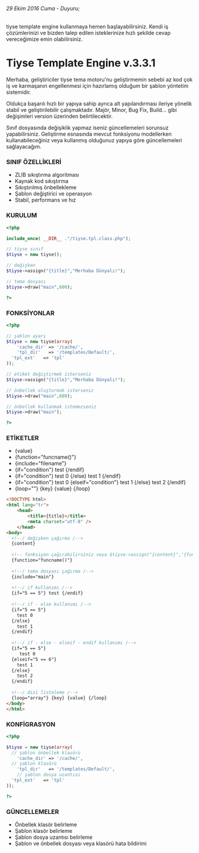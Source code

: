 ###### 29 Ekim 2016 Cuma - Duyuru;
tiyse template engine kullanmaya hemen başlayabilirsiniz. Kendi iş çözümlerinizi ve bizden talep edilen isteklerinize hızlı şekilde cevap vereceğimize emin olabilirsiniz.

# Tiyse Template Engine v.3.3.1
Merhaba, geliştiriciler tiyse tema motoru'nu geliştirmemin sebebi az kod çok iş ve karmaşanın engellenmesi için hazırlamış olduğum bir şablon yöntetim sistemidir.

Oldukça başarılı hızlı bir yapıya sahip ayrıca alt yapılandırması ileriye yönelik stabil ve geliştirilebilir çalışmaktadır. Majör, Minor, Bug Fix, Build... gibi değişimleri version üzerinden belirtilecektir.

Sınıf dosyasında değişiklik yapmaz iseniz güncellemeleri sorunsuz yapabilirsiniz. Geliştirme esnasında mevcut fonksiyonu modellerken kullanabileceğiniz veya kullanmış olduğunuz yapıya göre güncellemeleri sağlayacağım.

### SINIF ÖZELLİKLERİ
<ul>
  <li>ZLIB sıkıştırma algoritması</li>
  <li>Kaynak kod sıkıştırma</li>
  <li>Sıkıştırılmış önbellekleme</li>
  <li>Şablon değiştirici ve operasyon</li>
  <li>Stabil, performans ve hız</li>
</ul>

### KURULUM
```php
<?php

include_once( __DIR__ ."/tiyse.tpl.class.php");

// tiyse sınıf
$tiyse = new tiyse();

// değişken
$tiyse->assign("{title}","Merhaba Dünyalı!");

// tema dosyası
$tiyse->draw("main",600);

?>
```

### FONKSİYONLAR

```php
<?php

// şablon ayarı
$tiyse = new tiyse(array(
	'cache_dir' => '/cache/',
	'tpl_dir'   => '/templates/Default/',
  'tpl_ext'   => 'tpl'
));

// etiket değiştirmek isterseniz
$tiyse->assign("{title}","Merhaba Dünyalı!");

// önbellek oluşturmak isterseniz
$tiyse->draw("main",600);

// önbellek kullanmak istemezseniz
$tiyse->draw("main");

?>
```

### ETİKETLER

<ul>
  <li>{value}</li>
  <li>{function="funcname()"}</li>
  <li>{include="filename"}</li>
  <li>{if="condition"} test {/endif}</li>
  <li>{if="condition"} test 0 {/else} test 1 {/endif}</li>
  <li>{if="condition"} test 0 {elseif="condition"} test 1 {/else} test 2 {/endif}</li>
  <li>{loop=""} {key} {value} {/loop}</li>
</ul>

```html
<!DOCTYPE html>
<html lang="tr">
	<head>
		<title>{title}</title>
		<meta charset="utf-8" />
	</head>
<body>
  <!--/ değişken çağırma /-->
  {content}
  
  <!-- fonksiyon çağırabilirsiniz veya $tiyse->assign("{content}",'{function="funcname()"}'); -->
  {function="funcname()"}
  
  <!--/ tema dosyası çağırma /-->
  {include="main"}
  
  <!--/ if kullanımı /-->
  {if="5 == 5"} test {/endif}
  
  <!--/ if - else kullanımı /-->
  {if="5 == 5"}
  	test 0
  {/else}
  	test 1
  {/endif}
  
  <!--/ if - else - elseif - endif kullanımı /-->
  {if="5 == 5"}
  	 test 0
  {elseif="5 == 6"}
  	test 1
  {/else}
  	test 2
  {/endif}
  
  <!--/ dizi listeleme /-->
  {loop="array"} {key} {value} {/loop}
</body>
</html>
```

### KONFİGRASYON
```php
<?php

$tiyse = new tiyse(array(
  // şablon önbellek klasörü
	'cache_dir' => '/cache/',
  // şablon klasörü
	'tpl_dir'   => '/templates/Default/',
	// şablon dosya uzantısı
  'tpl_ext'   => 'tpl'
));

?>
```

### GÜNCELLEMELER

<ul>
  <li>Önbellek klasör belirleme</li>
  <li>Şablon klasör belirleme</li>
  <li>Şablon dosya uzantısı belirleme</li>
  <li>Şablon ve önbellek dosyası veya klasörü hata bildirimi</li>
</ul>

